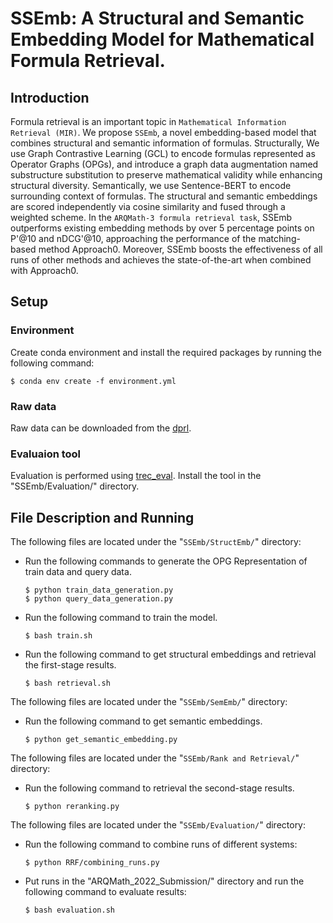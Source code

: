 # SSEmb: A Structural and Semantic Embedding Model for Mathematical Formula Retrieval.

## Introduction
Formula retrieval is an important topic in `Mathematical Information Retrieval (MIR)`. We propose `SSEmb`, a novel embedding-based model that combines structural and semantic information of formulas. Structurally, We use Graph Contrastive Learning (GCL) to encode formulas represented as Operator Graphs (OPGs), and introduce a graph data augmentation named substructure substitution to preserve mathematical validity while enhancing structural diversity. Semantically, we use Sentence-BERT to encode surrounding context of formulas. The structural and semantic embeddings are scored independently via cosine similarity and fused through a weighted scheme. In the `ARQMath-3 formula retrieval task`, SSEmb outperforms existing embedding methods by over 5 percentage points on P'@10 and nDCG'@10, approaching the performance of the matching-based method Approach0. Moreover, SSEmb boosts the effectiveness of all runs of other methods and achieves the state-of-the-art when combined with Approach0.

## Setup

### Environment
Create conda environment and install the required packages by running the following command:
```
$ conda env create -f environment.yml
```
### Raw data
Raw data can be downloaded from the [dprl](https://www.cs.rit.edu/~dprl/ARQMath).
### Evaluaion tool
Evaluation is performed using [trec_eval](https://github.com/usnistgov/trec_eval). Install the tool in the "SSEmb/Evaluation/" directory.

## File Description and Running
The following files are located under the "`SSEmb/StructEmb/`" directory:
* Run the following commands to generate the OPG Representation of train data and query data. 
    ```
    $ python train_data_generation.py
    $ python query_data_generation.py
    ```
* Run the following command to train the model.
    ```
    $ bash train.sh
    ```  
* Run the following command to get structural embeddings and retrieval the first-stage results.
    ```
    $ bash retrieval.sh
    ```  
The following files are located under the "`SSEmb/SemEmb/`" directory:
* Run the following command to get semantic embeddings.
    ```
    $ python get_semantic_embedding.py
    ```  
The following files are located under the "`SSEmb/Rank and Retrieval/`" directory:
* Run the following command to retrieval the second-stage results.
    ```
    $ python reranking.py
    ```  
The following files are located under the "`SSEmb/Evaluation/`" directory: 
* Run the following command to combine runs of different systems:
    ```
    $ python RRF/combining_runs.py
    ```  
* Put runs in the "ARQMath_2022_Submission/" directory and run the following command to evaluate results:
    ```
    $ bash evaluation.sh
    ``` 